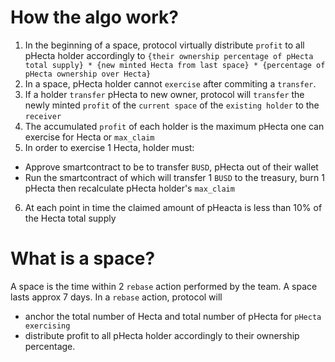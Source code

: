 # How the algo work?
1. In the beginning of a space, protocol virtually distribute `profit` to all pHecta holder accordingly to `{their ownership percentage of pHecta total supply} * {new minted Hecta from last space} * {percentage of pHecta ownership over Hecta}`
2. In a space, pHecta holder cannot `exercise` after commiting a `transfer`.
3. If a holder `transfer` pHecta to new owner, protocol will `transfer` the newly minted `profit` of the `current space` of the `existing holder` to the `receiver`
4. The accumulated `profit` of each holder is the maximum pHecta one can exercise for Hecta or `max_claim`
5. In order to exercise 1 Hecta, holder must:

 - Approve smartcontract to be to transfer `BUSD`, pHecta out of their wallet
 - Run the smartcontract of which will transfer 1 `BUSD` to the treasury, burn 1 pHecta then recalculate pHecta holder's `max_claim`
 6. At each point in time the claimed amount of pHeacta is less than 10% of the Hecta total supply


 # What is a space?
 A space is the time within 2 `rebase` action performed by the team. A space lasts approx 7 days.
In a `rebase` action, protocol will
- anchor the total number of Hecta and total number of pHecta for `pHecta exercising`
- distribute profit to all pHecta holder accordingly to their ownership percentage.
